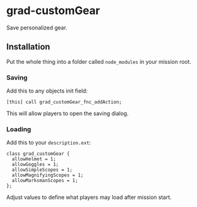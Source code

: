 # grad-customGear
Save personalized gear.

## Installation
Put the whole thing into a folder called `node_modules` in your mission root.

### Saving
Add this to any objects init field:
```
[this] call grad_customGear_fnc_addAction;
```
This will allow players to open the saving dialog.

### Loading
Add this to your `description.ext`:
```
class grad_customGear {
  allowHelmet = 1;
  allowGoggles = 1;
  allowSimpleScopes = 1;
  allowMagnifyingScopes = 1;
  allowMarksmanScopes = 1;
};
```
Adjust values to define what players may load after mission start.
